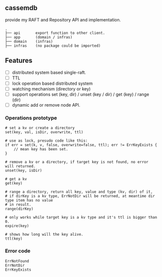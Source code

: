 ## cassemdb

provide my RAFT and Repository API and implementation.


```plaintext
.
├── api       export function to other client.
├── app       (domain / infras)
├── domain    (infras)
├── infras    (no package could be imported)
```

## Features

- [ ] distributed system based single-raft.
- [ ] TTL
- [ ] lock operation based distributed system
- [ ] watching mechanism (directory or key)
- [ ] support operations set (key, dir) / unset (key / dir) / get (key) / range (dir)
- [ ] dynamic add or remove node API.

### Operations prototype

```plaintext
# set a kv or create a directory
set(key, val, isDir, overwrite, ttl)

# use as lock, presudo code like this:
if err = set(k, v, false, overwrite=false, ttl); err != ErrKeyExists {
    // mean key has been set.
}

# remove a kv or a directory, if target key is not found, no error will returned.
unset(key, isDir)

# get a kv
get(key)

# range a directory, return all key, value and type (kv, dir) of it,
# if dirKey is a kv type, ErrNotDir will be returned, at meantime dir type item has no value
# in result.
range(dirKey)

# only works while target key is a kv type and it's ttl is bigger than 0. 
expire(key)

# shows how long will the key alive.
ttl(key)
```

### Error code

```plaintext
ErrNotFound
ErrNotDir
ErrKeyExists 
```